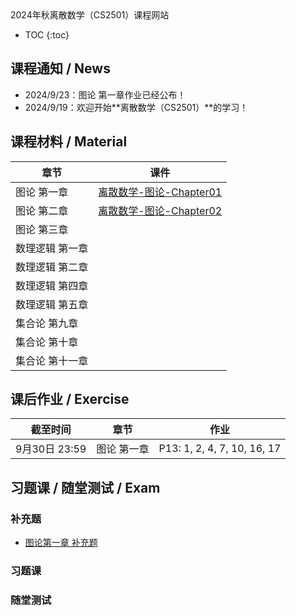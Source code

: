 <head>
    <script src="https://cdn.mathjax.org/mathjax/latest/MathJax.js?config=TeX-AMS-MML_HTMLorMML" type="text/javascript"></script>
    <script type="text/x-mathjax-config">
        MathJax.Hub.Config({
            tex2jax: {
            skipTags: ['script', 'noscript', 'style', 'textarea', 'pre'],
            inlineMath: [['$','$']]
            }
        });
    </script>
</head>
2024年秋离散数学（CS2501）课程网站

* TOC
{:toc}
## 课程通知 / News
- 2024/9/23：图论 第一章作业已经公布！
- 2024/9/19：欢迎开始**离散数学（CS2501）**的学习！

## 课程材料 / Material

| 章节            | 课件                                                         |
| --------------- | ------------------------------------------------------------ |
| 图论 第一章     | [离散数学-图论-Chapter01](./files/离散数学-图论-Chapter01.pdf) |
| 图论 第二章     | [离散数学-图论-Chapter02](./files/离散数学-图论-Chapter02.pdf) |
| 图论 第三章     |                                                              |
| 数理逻辑 第一章 |                                                              |
| 数理逻辑 第二章 |                                                              |
| 数理逻辑 第四章 |                                                              |
| 数理逻辑 第五章 |                                                              |
| 集合论 第九章   |                                                              |
| 集合论 第十章   |                                                              |
| 集合论 第十一章 |                                                              |

## 课后作业 / Exercise

| 截至时间      | 章节        | 作业                        |
| ------------- | ----------- | --------------------------- |
| 9月30日 23:59 | 图论 第一章 | P13: 1, 2, 4, 7, 10, 16, 17 |

## 习题课 / 随堂测试 / Exam

### 补充题

- [图论第一章 补充题](./files/离散数学-图论-Chapter01-Exercises.pdf)

### 习题课

### 随堂测试
